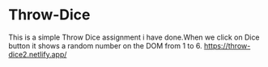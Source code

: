 # Throw-Dice
This is a simple Throw Dice assignment i have done.When we click on Dice button it shows a random number on the DOM from 1 to 6.
https://throw-dice2.netlify.app/

